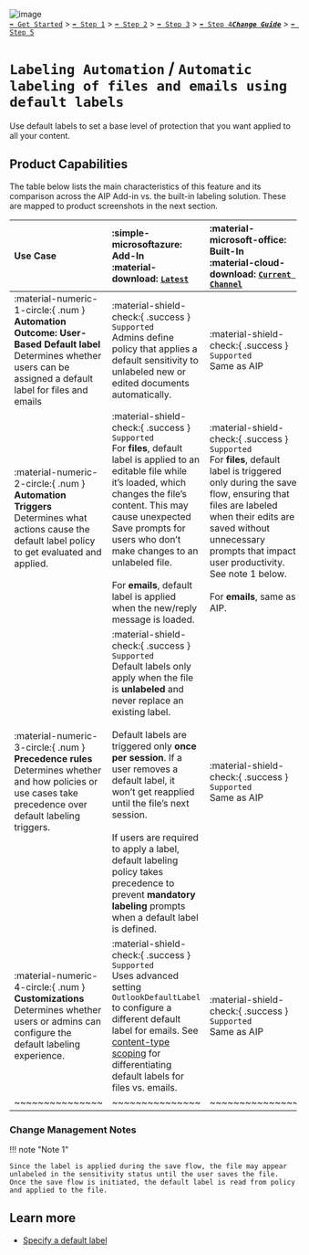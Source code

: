![image](https://user-images.githubusercontent.com/43501191/195164735-920ec45a-cd2c-41a1-9d22-6a557ca9ddc3.png)<br>
[`➡️ Get Started`](../../GetStarted.md) > [`➡️ Step 1`](../../AIP2MIPStep1.md) > [`➡️ Step 2`](../../AIP2MIPStep2.md) > [`➡️ Step 3`](../../AIP2MIPStep3.md) > [`➡️ Step 4`](../../AIP2MIPStep4.md)[***`Change Guide`***](../../CompareAIP2MIP.md) > [`➡️ Step 5`](../../AIP2MIPStep5.md)


# `Labeling Automation` / `Automatic labeling of files and emails using default labels`

Use default labels to set a base level of protection that you want applied to all your content.


## Product Capabilities
The table below lists the main characteristics of this feature and its comparison across the AIP Add-in vs. the built-in labeling solution. These are mapped to product screenshots in the next section. 

| Use Case  | :simple-microsoftazure: Add-In<br>:material-download: [`Latest`][AIPLatest] | :material-microsoft-office: Built-In<br>:material-cloud-download: [`Current Channel`][MIPLatest] | :material-microsoft-office: Built-In<br>:material-calendar-clock: `Coming Soon` |
| :---- | :---- | :---- | :---- | 
| :material-numeric-1-circle:{ .num  } **Automation Outcome: User-Based Default label** <br>Determines whether users can be assigned a default label for files and emails | :material-shield-check:{ .success } `Supported`<br>Admins define policy that applies a default sensitivity to unlabeled new or edited documents automatically. | :material-shield-check:{ .success } `Supported`<br>Same as AIP | ::material-shield-check:{ .success } `Supported`<br>No change |
| :material-numeric-2-circle:{ .num  } **Automation Triggers** <br>Determines what actions cause the default label policy to get evaluated and applied. | :material-shield-check:{ .success } `Supported`<br>For **files**, default label is applied to an editable file while it’s loaded, which changes the file’s content. This may cause unexpected Save prompts for users who don’t make changes to an unlabeled file.<br><br>For **emails**, default label is applied when the new/reply message is loaded. | :material-shield-check:{ .success } `Supported`<br>For **files**, default label is triggered only during the save flow, ensuring that files are labeled when their edits are saved without unnecessary prompts that impact user productivity. See note 1 below.<br><br>For **emails**, same as AIP. | :material-calendar-star:{ .preview } `In Preview`<br>For **files**, new [sensitivity bar](../UX/SensitivityBar.md) displays the default label within the Save flow so users never miss the automated sensitivity when they persist changes to a file. |
| :material-numeric-3-circle:{ .num  } **Precedence rules** <br>Determines whether and how policies or use cases take precedence over default labeling triggers. | :material-shield-check:{ .success } `Supported`<br>Default labels only apply when the file is **unlabeled** and never replace an existing label.<br><br>Default labels are triggered only **once per session**. If a user removes a default label, it won’t get reapplied until the file’s next session.<br><br>If users are required to apply a label, default labeling policy takes precedence to prevent **mandatory labeling** prompts when a default label is defined. | :material-shield-check:{ .success } `Supported`<br>Same as AIP | ::material-shield-check:{ .success } `Supported`<br>No change |
| :material-numeric-4-circle:{ .num  } **Customizations** <br>Determines whether users or admins can configure the default labeling experience. | :material-shield-check:{ .success } `Supported`<br>Uses advanced setting `OutlookDefaultLabel` to configure a different default label for emails. See [content-type scoping](../Environment/ContentTypeScoping.md) for differentiating default labels for files vs. emails. | :material-shield-check:{ .success } `Supported`<br>Same as AIP | ::material-shield-check:{ .success } `Supported`<br>No change |
| ~~~~~~~~~~~~~~~ | ~~~~~~~~~~~~~~~ | ~~~~~~~~~~~~~~~ |  ~~~~~~~~~~~~~~~ | 


### Change Management Notes

!!! note "Note 1"

    Since the label is applied during the save flow, the file may appear unlabeled in the sensitivity status until the user saves the file. 
    Once the save flow is initiated, the default label is read from policy and applied to the file.


## Learn more

- [Specify a default label][SCMDefaultLabels]


<!-- Links -->

[AIPLatest]: https://learn.microsoft.com/en-us/azure/information-protection/rms-client/unifiedlabelingclient-version-release-history
[MIPLatest]: https://learn.microsoft.com/en-us/microsoft-365/compliance/sensitivity-labels-office-apps#support-for-sensitivity-label-capabilities-in-apps


[SCMDefaultLabels]: https://learn.microsoft.com/en-us/microsoft-365/compliance/sensitivity-labels?view=o365-worldwide#what-label-policies-can-do
